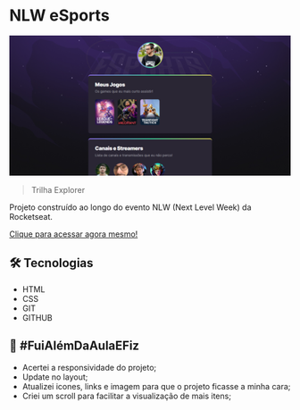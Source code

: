# NLW eSports

![preview](./.github/preview.png)

> Trilha Explorer

Projeto construído ao longo do evento NLW (Next Level Week) da Rocketseat.

[Clique para acessar agora mesmo!](https://marlonvcs.github.io/nlw-esports-explorer)

## 🛠️ Tecnologias

- HTML
- CSS
- GIT
- GITHUB

## :dart: #FuiAlémDaAulaEFiz

- Acertei a responsividade do projeto;
- Update no layout;
- Atualizei icones, links e imagem para que o projeto ficasse a minha cara;
- Criei um scroll para facilitar a visualização de mais itens;
